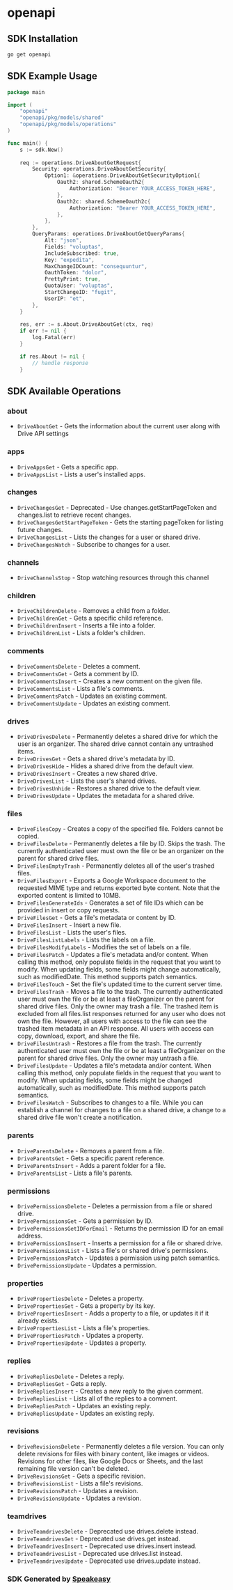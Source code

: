 # openapi

<!-- Start SDK Installation -->
## SDK Installation

```bash
go get openapi
```
<!-- End SDK Installation -->

## SDK Example Usage
<!-- Start SDK Example Usage -->
```go
package main

import (
    "openapi"
    "openapi/pkg/models/shared"
    "openapi/pkg/models/operations"
)

func main() {
    s := sdk.New()
    
    req := operations.DriveAboutGetRequest{
        Security: operations.DriveAboutGetSecurity{
            Option1: &operations.DriveAboutGetSecurityOption1{
                Oauth2: shared.SchemeOauth2{
                    Authorization: "Bearer YOUR_ACCESS_TOKEN_HERE",
                },
                Oauth2c: shared.SchemeOauth2c{
                    Authorization: "Bearer YOUR_ACCESS_TOKEN_HERE",
                },
            },
        },
        QueryParams: operations.DriveAboutGetQueryParams{
            Alt: "json",
            Fields: "voluptas",
            IncludeSubscribed: true,
            Key: "expedita",
            MaxChangeIDCount: "consequuntur",
            OauthToken: "dolor",
            PrettyPrint: true,
            QuotaUser: "voluptas",
            StartChangeID: "fugit",
            UserIP: "et",
        },
    }
    
    res, err := s.About.DriveAboutGet(ctx, req)
    if err != nil {
        log.Fatal(err)
    }

    if res.About != nil {
        // handle response
    }
```
<!-- End SDK Example Usage -->

<!-- Start SDK Available Operations -->
## SDK Available Operations

### about

* `DriveAboutGet` - Gets the information about the current user along with Drive API settings

### apps

* `DriveAppsGet` - Gets a specific app.
* `DriveAppsList` - Lists a user's installed apps.

### changes

* `DriveChangesGet` - Deprecated - Use changes.getStartPageToken and changes.list to retrieve recent changes.
* `DriveChangesGetStartPageToken` - Gets the starting pageToken for listing future changes.
* `DriveChangesList` - Lists the changes for a user or shared drive.
* `DriveChangesWatch` - Subscribe to changes for a user.

### channels

* `DriveChannelsStop` - Stop watching resources through this channel

### children

* `DriveChildrenDelete` - Removes a child from a folder.
* `DriveChildrenGet` - Gets a specific child reference.
* `DriveChildrenInsert` - Inserts a file into a folder.
* `DriveChildrenList` - Lists a folder's children.

### comments

* `DriveCommentsDelete` - Deletes a comment.
* `DriveCommentsGet` - Gets a comment by ID.
* `DriveCommentsInsert` - Creates a new comment on the given file.
* `DriveCommentsList` - Lists a file's comments.
* `DriveCommentsPatch` - Updates an existing comment.
* `DriveCommentsUpdate` - Updates an existing comment.

### drives

* `DriveDrivesDelete` - Permanently deletes a shared drive for which the user is an organizer. The shared drive cannot contain any untrashed items.
* `DriveDrivesGet` - Gets a shared drive's metadata by ID.
* `DriveDrivesHide` - Hides a shared drive from the default view.
* `DriveDrivesInsert` - Creates a new shared drive.
* `DriveDrivesList` - Lists the user's shared drives.
* `DriveDrivesUnhide` - Restores a shared drive to the default view.
* `DriveDrivesUpdate` - Updates the metadata for a shared drive.

### files

* `DriveFilesCopy` - Creates a copy of the specified file. Folders cannot be copied.
* `DriveFilesDelete` - Permanently deletes a file by ID. Skips the trash. The currently authenticated user must own the file or be an organizer on the parent for shared drive files.
* `DriveFilesEmptyTrash` - Permanently deletes all of the user's trashed files.
* `DriveFilesExport` - Exports a Google Workspace document to the requested MIME type and returns exported byte content. Note that the exported content is limited to 10MB.
* `DriveFilesGenerateIds` - Generates a set of file IDs which can be provided in insert or copy requests.
* `DriveFilesGet` - Gets a file's metadata or content by ID.
* `DriveFilesInsert` - Insert a new file.
* `DriveFilesList` - Lists the user's files.
* `DriveFilesListLabels` - Lists the labels on a file.
* `DriveFilesModifyLabels` - Modifies the set of labels on a file.
* `DriveFilesPatch` - Updates a file's metadata and/or content. When calling this method, only populate fields in the request that you want to modify. When updating fields, some fields might change automatically, such as modifiedDate. This method supports patch semantics.
* `DriveFilesTouch` - Set the file's updated time to the current server time.
* `DriveFilesTrash` - Moves a file to the trash. The currently authenticated user must own the file or be at least a fileOrganizer on the parent for shared drive files. Only the owner may trash a file. The trashed item is excluded from all files.list responses returned for any user who does not own the file. However, all users with access to the file can see the trashed item metadata in an API response. All users with access can copy, download, export, and share the file.
* `DriveFilesUntrash` - Restores a file from the trash. The currently authenticated user must own the file or be at least a fileOrganizer on the parent for shared drive files. Only the owner may untrash a file.
* `DriveFilesUpdate` - Updates a file's metadata and/or content. When calling this method, only populate fields in the request that you want to modify. When updating fields, some fields might be changed automatically, such as modifiedDate. This method supports patch semantics.
* `DriveFilesWatch` - Subscribes to changes to a file. While you can establish a channel for changes to a file on a shared drive, a change to a shared drive file won't create a notification.

### parents

* `DriveParentsDelete` - Removes a parent from a file.
* `DriveParentsGet` - Gets a specific parent reference.
* `DriveParentsInsert` - Adds a parent folder for a file.
* `DriveParentsList` - Lists a file's parents.

### permissions

* `DrivePermissionsDelete` - Deletes a permission from a file or shared drive.
* `DrivePermissionsGet` - Gets a permission by ID.
* `DrivePermissionsGetIDForEmail` - Returns the permission ID for an email address.
* `DrivePermissionsInsert` - Inserts a permission for a file or shared drive.
* `DrivePermissionsList` - Lists a file's or shared drive's permissions.
* `DrivePermissionsPatch` - Updates a permission using patch semantics.
* `DrivePermissionsUpdate` - Updates a permission.

### properties

* `DrivePropertiesDelete` - Deletes a property.
* `DrivePropertiesGet` - Gets a property by its key.
* `DrivePropertiesInsert` - Adds a property to a file, or updates it if it already exists.
* `DrivePropertiesList` - Lists a file's properties.
* `DrivePropertiesPatch` - Updates a property.
* `DrivePropertiesUpdate` - Updates a property.

### replies

* `DriveRepliesDelete` - Deletes a reply.
* `DriveRepliesGet` - Gets a reply.
* `DriveRepliesInsert` - Creates a new reply to the given comment.
* `DriveRepliesList` - Lists all of the replies to a comment.
* `DriveRepliesPatch` - Updates an existing reply.
* `DriveRepliesUpdate` - Updates an existing reply.

### revisions

* `DriveRevisionsDelete` - Permanently deletes a file version. You can only delete revisions for files with binary content, like images or videos. Revisions for other files, like Google Docs or Sheets, and the last remaining file version can't be deleted.
* `DriveRevisionsGet` - Gets a specific revision.
* `DriveRevisionsList` - Lists a file's revisions.
* `DriveRevisionsPatch` - Updates a revision.
* `DriveRevisionsUpdate` - Updates a revision.

### teamdrives

* `DriveTeamdrivesDelete` - Deprecated use drives.delete instead.
* `DriveTeamdrivesGet` - Deprecated use drives.get instead.
* `DriveTeamdrivesInsert` - Deprecated use drives.insert instead.
* `DriveTeamdrivesList` - Deprecated use drives.list instead.
* `DriveTeamdrivesUpdate` - Deprecated use drives.update instead.

<!-- End SDK Available Operations -->

### SDK Generated by [Speakeasy](https://docs.speakeasyapi.dev/docs/using-speakeasy/client-sdks)
